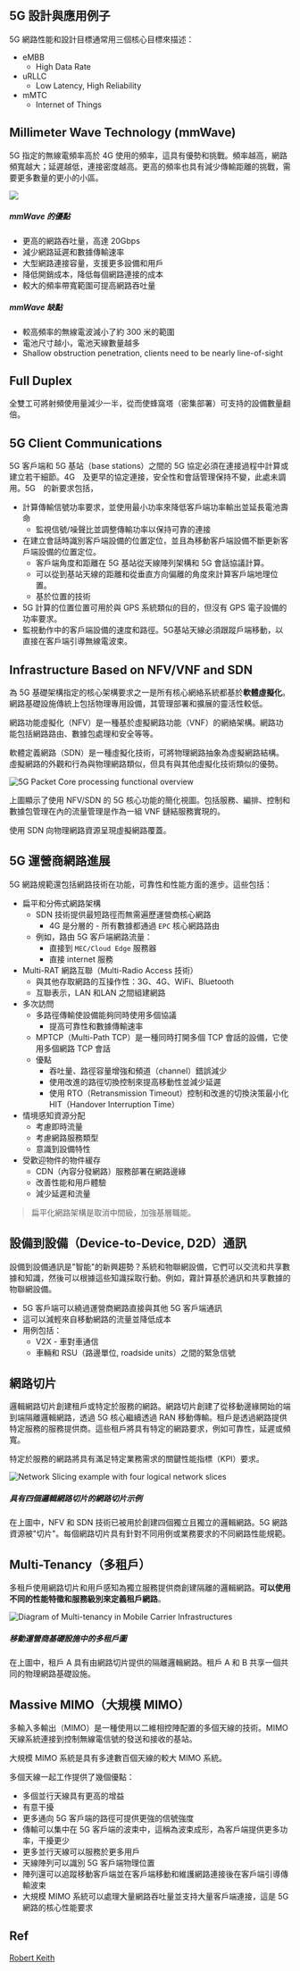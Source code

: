 ## 5G 設計與應用例子
5G 網路性能和設計目標通常用三個核心目標來描述：
- eMBB
  - High Data Rate
- uRLLC
  - Low Latency, High Reliability
- mMTC
  - Internet of Things
  
## Millimeter Wave Technology (mmWave)
5G 指定的無線電頻率高於 4G 使用的頻率，這具有優勢和挑戰。頻率越高，網路頻寬越大；延遲越低，連接密度越高。更高的頻率也具有減少傳輸距離的挑戰，需要更多數量的更小的小區。

![](https://i.imgur.com/ThetbbP.png)

##### mmWave 的優點

- 更高的網路吞吐量，高達 20Gbps
- 減少網路延遲和數據傳輸速率
- 大型網路連接容量，支援更多設備和用戶
- 降低開銷成本，降低每個網路連接的成本
- 較大的頻率帶寬範圍可提高網路吞吐量

##### mmWave 缺點

- 較高頻率的無線電波減小了約 300 米的範圍
- 電池尺寸越小，電池天線數量越多
- Shallow obstruction penetration, clients need to be nearly line-of-sight

## Full Duplex
全雙工可將射頻使用量減少一半，從而使蜂窩塔（密集部署）可支持的設備數量翻倍。

## 5G Client Communications
5G 客戶端和 5G 基站（base stations）之間的 5G 協定必須在連接過程中計算或建立若干細節。4G　及更早的協定連接，安全性和會話管理保持不變，此處未調用。5G　的新要求包括，

- 計算傳輸信號功率要求，並使用最小功率來降低客戶端功率輸出並延長電池壽命
  - 監視信號/噪聲比並調整傳輸功率以保持可靠的連接
- 在建立會話時識別客戶端設備的位置定位，並且為移動客戶端設備不斷更新客戶端設備的位置定位。
  - 客戶端角度和距離在 5G 基站從天線陣列架構和 5G 會話協議計算。
  - 可以從到基站天線的距離和從垂直方向偏離的角度來計算客戶端地理位置。
  - 基於位置的技術
- 5G 計算的位置位置可用於與 GPS 系統類似的目的，但沒有 GPS 電子設備的功率要求。
- 監視動作中的客戶端設備的速度和路徑。5G基站天線必須跟蹤戶端移動，以直接在客戶端引導無線電波束。

## Infrastructure Based on NFV/VNF and SDN
為 5G 基礎架構指定的核心架構要求之一是所有核心網絡系統都基於**軟體虛擬化**。網路基礎設施傳統上包括物理專用設備，其管理部署和擴展的靈活性較低。

網路功能虛擬化（NFV）是一種基於虛擬網路功能（VNF）的網絡架構。網路功能包括網路路由、數據包處理和安全等等。

軟體定義網路（SDN）是一種虛擬化技術，可將物理網路抽象為虛擬網路結構。虛擬網路的外觀和行為與物理網路類似，但具有與其他虛擬化技術類似的優勢。

![](https://i.imgur.com/Tox7vf8.png "5G Packet Core processing functional overview")

上圖顯示了使用 NFV/SDN 的 5G 核心功能的簡化視圖。包括服務、編排、控制和數據包管理在內的流量管理是作為一組 VNF 鏈結服務實現的。

使用 SDN 向物理網路資源呈現虛擬網路覆蓋。

## 5G 運營商網路進展
5G 網路規範還包括網路技術在功能，可靠性和性能方面的進步。這些包括：

- 扁平和分佈式網路架構
  - SDN 技術提供最短路徑而無需遍歷運營商核心網路
    - 4G 是分層的 - 所有數據都通過 `EPC` 核心網路路由
  - 例如，路由 5G 客戶端網路流量：
    - 直接到 `MEC/Cloud Edge` 服務器
    - 直接 internet 服務
- Multi-RAT 網路互聯（Multi-Radio Access 技術）
  - 與其他存取網路的互操作性：3G、4G、WiFi、Bluetooth
  - 互聯表示，LAN 和LAN 之間組建網路
- 多次訪問
  - 多路徑傳輸使設備能夠同時使用多個協議
    - 提高可靠性和數據傳輸速率
  - MPTCP（Multi-Path TCP）是一種同時打開多個 TCP 會話的設備，它使用多個網路 TCP 會話
  - 優點
    - 吞吐量、路徑容量增強和頻道（channel）錯誤減少
    - 使用改進的路徑切換控制來提高移動性並減少延遲
    - 使用 RTO（Retransmission Timeout）控制和改進的切換決策最小化 HIT（Handover Interruption Time）
- 情境感知資源分配
  - 考慮即時流量
  - 考慮網路服務類型
  - 意識到設備特性
- 受歡迎物件的物件緩存
  - CDN（內容分發網路）服務部署在網路邊緣
  - 改善性能和用戶體驗
  - 減少延遲和流量

>扁平化網路架構是取消中間級，加強基層職能。

## 設備到設備（Device-to-Device, D2D）通訊
設備到設備通訊是"智能"的新興趨勢？系統和物聯網設備，它們可以交流和共享數據和知識，然後可以根據這些知識採取行動。例如，霧計算基於通訊和共享數據的物聯網設備。
- 5G 客戶端可以繞過運營商網路直接與其他 5G 客戶端通訊
- 這可以減輕來自移動網路的流量並降低成本
- 用例包括：
  - V2X - 車對車通信
  - 車輛和 RSU（路邊單位, roadside units）之間的緊急信號

## 網路切片
邏輯網路切片創建租戶或特定於服務的網路。網路切片創建了從移動邊緣開始的端到端隔離邏輯網路，透過 5G 核心繼續透過 RAN 移動傳輸。租戶是透過網路提供特定服務的服務提供商。這些租戶將具有特定的網路要求，例如可靠性，延遲或頻寬。

特定於服務的網路將具有滿足特定業務需求的關鍵性能指標（KPI）要求。

![](https://i.imgur.com/KmrwLVS.png "Network Slicing example with four logical network slices")

##### 具有四個邏輯網路切片的網路切片示例
在上圖中，NFV 和 SDN 技術已被用於創建四個獨立且獨立的邏輯網路。5G 網路資源被"切片"。每個網路切片具有針對不同用例或業務要求的不同網路性能規範。

## Multi-Tenancy（多租戶）
多租戶使用網路切片和用戶感知為獨立服務提供商創建隔離的邏輯網路。**可以使用不同的性能特徵和服務級別來定義租戶網路**。

![](https://i.imgur.com/9VOLhTI.png "Diagram of Multi-tenancy in Mobile Carrier Infrastructures")

##### 移動運營商基礎設施中的多租戶圖
在上圖中，租戶 A 具有由網路切片提供的隔離邏輯網路。租戶 A 和 B 共享一個共同的物理網路基礎設施。

## Massive MIMO（大規模 MIMO）

多輸入多輸出（MIMO）是一種使用以二維相控陣配置的多個天線的技術。MIMO 天線系統連接到控制無線電信號的發送和接收的基站。

大規模 MIMO 系統是具有多達數百個天線的較大 MIMO 系統。

多個天線一起工作提供了幾個優點：
- 多個並行天線具有更高的增益
- 有意干擾
- 更多通向 5G 客戶端的路徑可提供更強的信號強度
- 傳輸可以集中在 5G 客戶端的波束中，這稱為波束成形，為客戶端提供更多功率，干擾更少
- 更多並行天線可以服務於更多用戶
- 天線陣列可以識別 5G 客戶端物理位置
- 陣列還可以追蹤移動客戶端並在客戶端移動和維護網路連接後在客戶端引導傳輸波束
- 大規模 MIMO 系統可以處理大量網路吞吐量並支持大量客戶端連接，這是 5G 網路的核心性能要求


## Ref
[Robert Keith](https://www.a10networks.com/blog/5g-key-technologies/)
